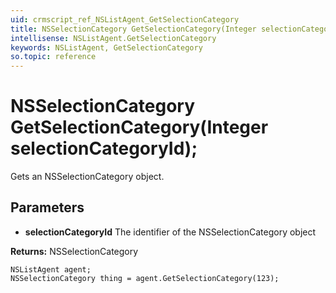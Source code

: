```yaml
---
uid: crmscript_ref_NSListAgent_GetSelectionCategory
title: NSSelectionCategory GetSelectionCategory(Integer selectionCategoryId);
intellisense: NSListAgent.GetSelectionCategory
keywords: NSListAgent, GetSelectionCategory
so.topic: reference
---
```


# NSSelectionCategory GetSelectionCategory(Integer selectionCategoryId);

Gets an NSSelectionCategory object.

## Parameters

* **selectionCategoryId** The identifier of the NSSelectionCategory object

**Returns:** NSSelectionCategory

```crmscript
NSListAgent agent;
NSSelectionCategory thing = agent.GetSelectionCategory(123);
```

